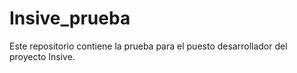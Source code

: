 # Insive_prueba
Este repositorio contiene la prueba para el puesto desarrollador del proyecto Insive.
